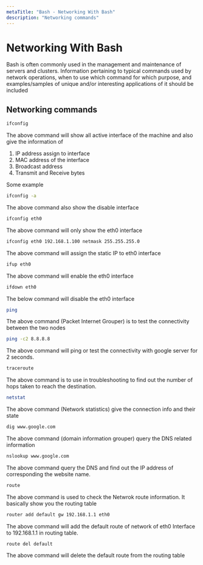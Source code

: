 ```yaml
---
metaTitle: "Bash - Networking With Bash"
description: "Networking commands"
---
```


# Networking With Bash


Bash is often commonly used in the management and maintenance of servers and clusters. Information pertaining to typical commands used by network operations, when to use which command for which purpose, and examples/samples of unique and/or interesting applications of it should be included



## Networking commands


```bash
ifconfig

```

The above command will show all active interface of the machine and also give the information of

1. IP address assign to interface
1. MAC address of the interface
1. Broadcast address
1. Transmit and Receive bytes

Some example

```bash
ifconfig -a

```

The above command also show the disable interface

```bash
ifconfig eth0

```

The above command will only show the eth0 interface

```bash
ifconfig eth0 192.168.1.100 netmask 255.255.255.0

```

The above command will assign the static IP to eth0 interface

```bash
ifup eth0

```

The above command will enable the eth0 interface

```bash
ifdown eth0

```

The below command will disable the eth0 interface

```bash
ping

```

The above command (Packet Internet Grouper) is to test the connectivity between the two nodes

```bash
ping -c2 8.8.8.8

```

The above command will ping or test the connectivity with google server for 2 seconds.

```bash
traceroute

```

The above command is to use in troubleshooting to find out the number of hops taken to reach the destination.

```bash
netstat

```

The above command (Network statistics) give the connection info and their state

```bash
dig www.google.com

```

The above command (domain information grouper) query the DNS related information

```bash
nslookup www.google.com

```

The above command query the DNS and find out the IP address of corresponding the website name.

```bash
route

```

The above command is used to check the Netwrok route information. It basically show you the routing table

```bash
router add default gw 192.168.1.1 eth0

```

The above command will add the default route of network of eth0 Interface to 192.168.1.1 in routing table.

```bash
route del default

```

The above command will delete the default route from the routing table

